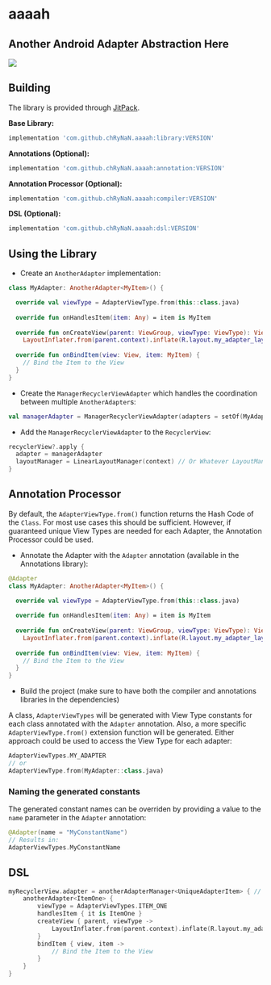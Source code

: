 # aaaah

## Another Android Adapter Abstraction Here

[![](https://jitpack.io/v/chRyNaN/aaaah.svg)](https://jitpack.io/#chRyNaN/aaaah)

## Building

The library is provided through [JitPack](https://jitpack.io/#chRyNaN/aaaah).

**Base Library:**
```groovy
implementation 'com.github.chRyNaN.aaaah:library:VERSION'
```
**Annotations (Optional):**
```groovy
implementation 'com.github.chRyNaN.aaaah:annotation:VERSION'
```
**Annotation Processor (Optional):**
```groovy
implementation 'com.github.chRyNaN.aaaah:compiler:VERSION'
```
**DSL (Optional):**
```groovy
implementation 'com.github.chRyNaN.aaaah:dsl:VERSION'
```

## Using the Library

* Create an `AnotherAdapter` implementation:
```kotlin
class MyAdapter: AnotherAdapter<MyItem>() {

  override val viewType = AdapterViewType.from(this::class.java)
  
  override fun onHandlesItem(item: Any) = item is MyItem
  
  override fun onCreateView(parent: ViewGroup, viewType: ViewType): View =
    LayoutInflater.from(parent.context).inflate(R.layout.my_adapter_layout_file, parent, false)
    
  override fun onBindItem(view: View, item: MyItem) {
    // Bind the Item to the View
  }
}
```

* Create the `ManagerRecyclerViewAdapter` which handles the coordination between multiple `AnotherAdapter`s:
```kotlin
val managerAdapter = ManagerRecyclerViewAdapter(adapters = setOf(MyAdapter()))
```

* Add the `ManagerRecyclerViewAdapter` to the `RecyclerView`:
```kotlin
recyclerView?.apply {
  adapter = managerAdapter
  layoutManager = LinearLayoutManager(context) // Or Whatever LayoutManager Needed
}
```

## Annotation Processor

By default, the `AdapterViewType.from()` function returns the Hash Code of the `Class`. For most use cases this should be sufficient. However, if guaranteed unique View Types are needed for each Adapter, the Annotation Processor could be used.

* Annotate the Adapter with the `Adapter` annotation (available in the Annotations library):
```kotlin
@Adapter
class MyAdapter: AnotherAdapter<MyItem>() {

  override val viewType = AdapterViewType.from(this::class.java)
  
  override fun onHandlesItem(item: Any) = item is MyItem
  
  override fun onCreateView(parent: ViewGroup, viewType: ViewType): View =
    LayoutInflater.from(parent.context).inflate(R.layout.my_adapter_layout_file, parent, false)
    
  override fun onBindItem(view: View, item: MyItem) {
    // Bind the Item to the View
  }
}
```

* Build the project (make sure to have both the compiler and annotations libraries in the dependencies)

A class, `AdapterViewTypes` will be generated with View Type constants for each class annotated with the `Adapter` annotation. Also, a more specific `AdapterViewType.from()` extension function will be generated. Either approach could be used to access the View Type for each adapter:
```kotlin
AdapterViewTypes.MY_ADAPTER
// or
AdapterViewType.from(MyAdapter::class.java)
```

### Naming the generated constants

The generated constant names can be overriden by providing a value to the `name` parameter in the `Adapter` annotation:
```kotlin
@Adapter(name = "MyConstantName")
// Results in:
AdapterViewTypes.MyConstantName
```

## DSL

```kotlin
myRecyclerView.adapter = anotherAdapterManager<UniqueAdapterItem> { // Or could use `adapters { ... }`
    anotherAdapter<ItemOne> {
        viewType = AdapterViewTypes.ITEM_ONE
        handlesItem { it is ItemOne }
        createView { parent, viewType -> 
            LayoutInflater.from(parent.context).inflate(R.layout.my_adapter_layout_file, parent, false)
        }
        bindItem { view, item -> 
            // Bind the Item to the View
        }
    }
}
```
